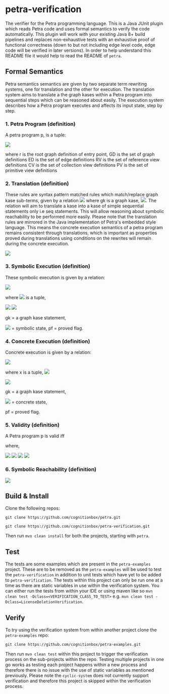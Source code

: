 # petra-verification
The verifier for the Petra programming language.
This is a Java JUnit plugin which reads Petra code and uses formal semantics to verify the code automatically. This plugin will work with your existing Java 8+ build pipelines and replaces non-exhaustive tests with an exhaustive proof of functional correctness (down to but not including edge level code, edge code will be verified in later versions).
In order to help understand this README file it would help to read the README of ```petra```.

## Formal Semantics ##
Petra semantics semantics are given by two separate term rewriting systems, one for translation and the other for execution.
The translation system aims to translate a the graph kases within a Petra program into sequential steps which can
be reasoned about easily. The execution system describes how a Petra program executes and affects its input state, step by step.

### 1. Petra Program (definition) ###
A petra program p, is a tuple:

<img src="https://render.githubusercontent.com/render/math?math=<r, GD,  ED,  RV,  CV,  PV>">

where
r is the root graph definition of entry point,
GD is the set of graph definitions
ED is the set of edge definitions
RV is the set of reference view definitions
CV is the set of collection view definitions
PV is the set of primitive view definitions

### 2. Translation (definition) ###
These rules are syntax pattern matched rules which match/replace graph kase sub-terms, given by a relation
<img src="https://render.githubusercontent.com/render/math?math=\xrightarrow{trans}"> where gk is a graph kase,
<img src="https://render.githubusercontent.com/render/math?math=gk \in GK">.
The relation will aim to translate a kase into a kase of simple sequential statements only i.e seq statements.
This will allow reasoning about symbolic reachability to be performed more easily.
Please note that the translation rules are mirrored in the Java implementation of Petra's embedded style language. 
This means the concrete execution semantics of a petra program remains consistent through translations, 
which is important as properties proved during translations using conditions on the rewrites will remain during the concrete execution.

<img src="https://render.githubusercontent.com/render/math?math=\xrightarrow{trans} \ \subset GK \times GK">

### 3. Symbolic Execution (definition) ###
These symbolic execution is given by a relation:

<img src="https://render.githubusercontent.com/render/math?math=\xrightarrow{sym} \ \subset \Sigma \times \Sigma">

where <img src="https://render.githubusercontent.com/render/math?math=\sigma"> is a tuple,

<img src="https://render.githubusercontent.com/render/math?math=\sigma \in \Sigma">
<img src="https://render.githubusercontent.com/render/math?math=<gk, \alpha, pf>">

gk = a graph kase statement,

<img src="https://render.githubusercontent.com/render/math?math=\alpha"> = symbolic state,
pf = proved flag.

### 4. Concrete Execution (definition) ###
Concrete execution is given by a relation:

<img src="https://render.githubusercontent.com/render/math?math=\xrightarrow{conc} \ \subset X \times X">

where x is a tuple, <img src="https://render.githubusercontent.com/render/math?math=x \in X">

<img src="https://render.githubusercontent.com/render/math?math=<gk, \gamma, pf>">

gk = a graph kase statement,

<img src="https://render.githubusercontent.com/render/math?math=\gamma"> = concrete state,

pf = proved flag.

### 5. Validity (definition) ###
A Petra program p is valid iff



where,

<img src="https://render.githubusercontent.com/render/math?math=ProgramKases = \{x \mid \forall gd \in GD \ \forall x \in kases(gd)\}">

<img src="https://render.githubusercontent.com/render/math?math=kases: GD \xrightarrow{} K">

<img src="https://render.githubusercontent.com/render/math?math=\xrightarrow{trans}* = \text{is the reflexive transitive closure of } \xrightarrow{trans}">

<img src="https://render.githubusercontent.com/render/math?math=k' \in kase(pre,post,\{jseqs\})">

### 6. Symbolic Reachability (definition) ###

<img src="https://render.githubusercontent.com/render/math?math=\forall k \in ProgramKases \ \forall \alpha \in symbolicProduct(definitionLookup(view(graph(k))) , \\ <k',\alpha,F>\xrightarrow{symb}*<k'',\alpha', T> \ given \ program \ is \ valid.">

## Build & Install ##
Clone the following repos:

```git clone https://github.com/cognitionbox/petra.git```

```git clone https://github.com/cognitionbox/petra-verification.git```

Then run ```mvn clean install``` for both the projects, starting with ```petra```.

## Test ##
The tests are some examples which are present in the ```petra-examples``` project.
These are to be removed as the ```petra-examples``` will be used to test the ```petra-verification``` in addition
to unit tests which have yet to be added to ```petra-verification```.
The tests within this project can only be run one at a time as there are static variables in use within the verification system. 
You can either run the tests from within your IDE or using maven like so ```mvn clean test -Dclass=<VERIFICATION_CLASS_TO_TEST>``` e.g.
```mvn clean test -Dclass=LicenseDeletionVerification```.

## Verify ##
To try using the verification system from within another project clone the ```petra-examples``` repo:

```git clone https://github.com/cognitionbox/petra-examples.git```

Then run ```mvn clean test``` within this project to trigger the verification process on the sub-projects within the repo.
Testing multiple projects in one go works as testing each project happens within a new process and therefore there is no issue with the use of static variables as mentioned previously.
Please note the ```cyclic-system``` does not currently support verification and therefore this project is skipped within the verification process.